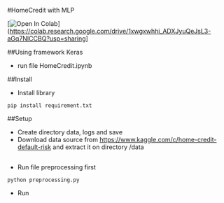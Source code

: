 #HomeCredit with MLP

[![Open In Colab](https://colab.research.google.com/assets/colab-badge.svg)](https://colab.research.google.com/drive/1xwgxwhhi_ADXJyuQeJsL3-aGq7NICCBQ?usp=sharing]

##Using framework Keras
- run file HomeCredit.ipynb

##Install
- Install library
```
pip install requirement.txt
```
##Setup
- Create directory data, logs and save
- Download data source from https://www.kaggle.com/c/home-credit-default-risk and extract it on directory /data
##
- Run file preprocessing first
```
python preprocessing.py
```
- Run 